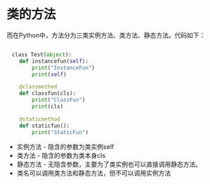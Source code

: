 # 类的方法

而在Python中，方法分为三类实例方法、类方法、静态方法。代码如下：

```python

　class Test(object):
    def instancefun(self):
        print("InstanceFun")
        print(self)

    @classmethod
    def classfun(cls):
        print("ClassFun")
        print(cls)

    @staticmethod
    def staticfun():
        print("StaticFun")
```

+ 实例方法 - 隐含的参数为类实例self
+ 类方法 - 隐含的参数为类本身cls
+ 静态方法 - 无隐含参数，主要为了类实例也可以直接调用静态方法。
+ 类名可以调用类方法和静态方法，但不可以调用实例方法

